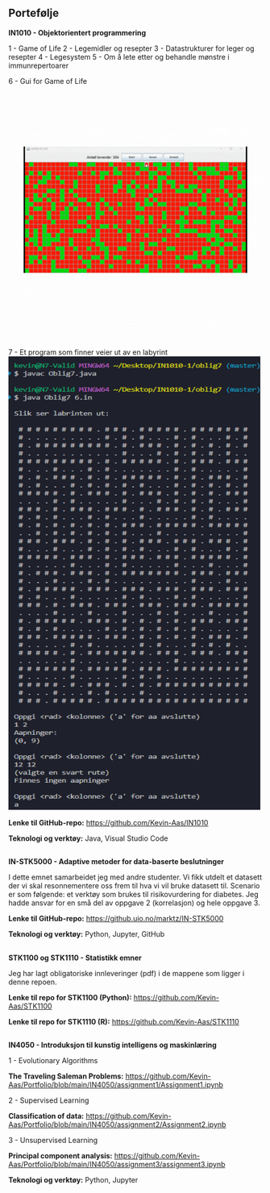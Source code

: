 ## Portefølje 

**IN1010 - Objektorientert programmering**

1 - Game of Life
2 - Legemidler og resepter 
3 - Datastrukturer for leger og resepter
4 - Legesystem
5 - Om å lete etter og behandle mønstre i immunrepertoarer

6 - Gui for Game of Life 
![alt text](Etc/oblig6.gif)

7 - Et program som finner veier ut av en labyrint
<img src="https://github.com/Kevin-Aas/Portfolio/blob/main/Etc/oblig7_IN1010.png" width="500" height="900"/>

__Lenke til GitHub-repo:__ https://github.com/Kevin-Aas/IN1010

__Teknologi og verktøy:__ Java, Visual Studio Code

##

**IN-STK5000 - Adaptive metoder for data-baserte beslutninger**

I dette emnet samarbeidet jeg med andre studenter. Vi fikk utdelt et datasett der vi skal resonnementere oss frem til hva vi vil bruke datasett til. 
Scenario er som følgende: et verktøy som brukes til risikovurdering for diabetes. Jeg hadde ansvar for en små del av oppgave 2 (korrelasjon) og hele oppgave 3. 

__Lenke til GitHub-repo:__ https://github.uio.no/marktz/IN-STK5000

__Teknologi og verktøy:__ Python, Jupyter, GitHub

## 

**STK1100 og STK1110 - Statistikk emner** 

Jeg har lagt obligatoriske innleveringer (pdf) i de mappene som ligger i denne repoen.

__Lenke til repo for STK1100 (Python):__ https://github.com/Kevin-Aas/STK1100

__Lenke til repo for STK1110 (R):__ https://github.com/Kevin-Aas/STK1110

##

**IN4050 - Introduksjon til kunstig intelligens og maskinlæring** 

1 - Evolutionary Algorithms 

__The Traveling Saleman Problems:__ https://github.com/Kevin-Aas/Portfolio/blob/main/IN4050/assignment1/Assignment1.ipynb

2 - Supervised Learning 

__Classification of data:__ https://github.com/Kevin-Aas/Portfolio/blob/main/IN4050/assignment2/Assignment2.ipynb

3 - Unsupervised Learning

__Principal component analysis:__ https://github.com/Kevin-Aas/Portfolio/blob/main/IN4050/assignment3/assignment3.ipynb

__Teknologi og verktøy:__ Python, Jupyter


